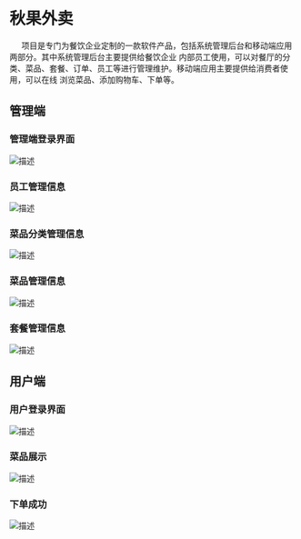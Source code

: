 # 秋果外卖
&ensp;&ensp;&ensp;项目是专门为餐饮企业定制的一款软件产品，包括系统管理后台和移动端应用两部分。其中系统管理后台主要提供给餐饮企业
内部员工使用，可以对餐厅的分类、菜品、套餐、订单、员工等进行管理维护。移动端应用主要提供给消费者使用，可以在线
浏览菜品、添加购物车、下单等。
## 管理端
### 管理端登录界面

![描述](https://github.com/CodeBase-Ye/Text/blob/main/1.png)

### 员工管理信息

![描述](https://github.com/CodeBase-Ye/Text/blob/main/2.png)

### 菜品分类管理信息

![描述](https://github.com/CodeBase-Ye/Text/blob/main/3.png)

### 菜品管理信息

![描述](https://github.com/CodeBase-Ye/Text/blob/main/4.png)

### 套餐管理信息

![描述](https://github.com/CodeBase-Ye/Text/blob/main/5.png)

## 用户端

### 用户登录界面

![描述](https://github.com/CodeBase-Ye/Text/blob/main/6.png)

### 菜品展示

![描述](https://github.com/CodeBase-Ye/Text/blob/main/7.png)

### 下单成功

![描述](https://github.com/CodeBase-Ye/Text/blob/main/8.png)


